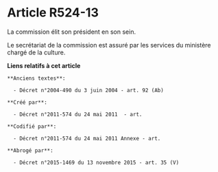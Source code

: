# Article R524-13

La commission élit son président en son sein.

Le secrétariat de la commission est assuré par les services du ministère chargé de la culture.

**Liens relatifs à cet article**

	**Anciens textes**:

	  - Décret n°2004-490 du 3 juin 2004 - art. 92 (Ab)

	**Créé par**:

	  - Décret n°2011-574 du 24 mai 2011  - art.

	**Codifié par**:

	  - Décret n°2011-574 du 24 mai 2011 Annexe - art.

	**Abrogé par**:

	  - Décret n°2015-1469 du 13 novembre 2015 - art. 35 (V)
